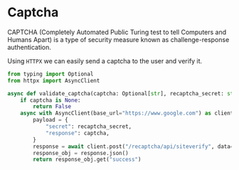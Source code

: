 # Captcha

CAPTCHA (Completely Automated Public Turing test to tell Computers and Humans
Apart) is a type of security measure known as challenge-response authentication.

Using `HTTPX` we can easily send a captcha to the user and verify it.

```py
from typing import Optional
from httpx import AsyncClient

async def validate_captcha(captcha: Optional[str], recaptcha_secret: str):
    if captcha is None:
        return False
    async with AsyncClient(base_url="https://www.google.com") as client:
        payload = {
            "secret": recaptcha_secret,
            "response": captcha,
        }
        response = await client.post("/recaptcha/api/siteverify", data=payload)
        response_obj = response.json()
        return response_obj.get("success")
```
